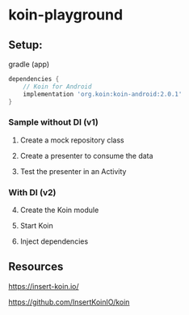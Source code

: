 # koin-playground

## Setup:

gradle (app)

```gradle
dependencies {
    // Koin for Android
    implementation 'org.koin:koin-android:2.0.1'
}
```


### Sample without DI (v1)

1. Create a mock repository class

2. Create a presenter to consume the data

3. Test the presenter in an Activity

### With DI (v2)
4. Create the Koin module

5. Start Koin

6. Inject dependencies



## Resources

https://insert-koin.io/

https://github.com/InsertKoinIO/koin

